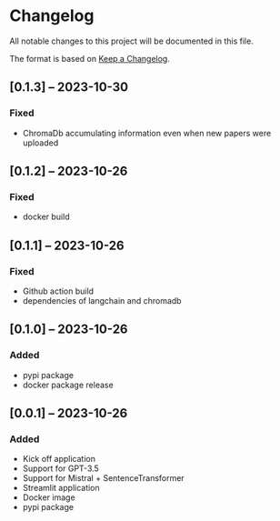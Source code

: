 # Changelog

All notable changes to this project will be documented in this file.

The format is based on [Keep a Changelog](https://keepachangelog.com/en/1.0.0/).

## [0.1.3] – 2023-10-30

### Fixed

+ ChromaDb accumulating information even when new papers were uploaded 

## [0.1.2] – 2023-10-26

### Fixed

+ docker build

## [0.1.1] – 2023-10-26

### Fixed

+ Github action build 
+ dependencies of langchain and chromadb 


## [0.1.0] – 2023-10-26

### Added

+ pypi package
+ docker package release

## [0.0.1] – 2023-10-26

### Added

+ Kick off application
+ Support for GPT-3.5
+ Support for Mistral + SentenceTransformer
+ Streamlit application 
+ Docker image 
+ pypi package

<!-- markdownlint-disable-file MD024 MD033 -->
